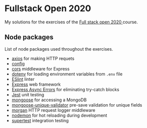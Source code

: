 # Fullstack Open 2020
My solutions for the exercises of the [Full stack open 2020 ](https://fullstackopen.com/en/) course.


## Node packages
List of node packages used throughout the exercises.
* [axios](https://www.npmjs.com/package/axios) for making HTTP requets
* [config](https://github.com/lorenwest/node-config)
* [cors](https://expressjs.com/en/resources/middleware/cors.html) middleware for Express
* [dotenv](https://github.com/motdotla/dotenv) for loading environment variables from `.env` file
* [ESlint](https://eslint.org/) linter
* [Express](https://expressjs.com) web framework
* [Express Async Errors](https://github.com/davidbanham/express-async-errors) for eliminating try-catch blocks
* [Jest](https://jestjs.io/) unit testing
* [mongoose](https://mongoosejs.com/) for accessing a MongoDB
* [mongoose-unique-validator](https://github.com/blakehaswell/mongoose-unique-validator) pre-save validation for unique fields
* [morgan](https://github.com/expressjs/morgan) HTTP request logger middleware
* [nodemon](https://nodemon.io/) for hot reloading during development
* [supertest](https://github.com/visionmedia/supertest) integration testing
